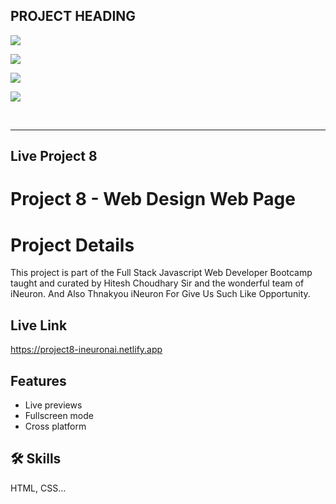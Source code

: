 
## PROJECT HEADING

![](https://img.shields.io/badge/LIVE%20PROJECT%208-WEBDESIGN%20WEB%20PAGE-blue)

![](https://img.shields.io/badge/TECH%20STACK-HTML%20%7C%20CSS-important)

![](https://img.shields.io/badge/PROJECT%20OWNER-ANUJ%20SHARMA-blueviolet)

![](https://img.shields.io/badge/SPECIAL%20THANKS-HITESH%20CHOUDHARY%20SIR%20%20%7C%20iNeuron.ai%20TEAM-ff69b4)


&nbsp;
***
## Live Project 8



# Project 8  - Web Design Web Page 


# Project Details 

This project is part of the Full Stack Javascript Web Developer Bootcamp taught and curated by Hitesh Choudhary Sir and the wonderful team of iNeuron.
And Also Thnakyou iNeuron For Give Us Such Like Opportunity.


## Live Link
https://project8-ineuronai.netlify.app


## Features

- Live previews
- Fullscreen mode
- Cross platform


## 🛠 Skills
HTML, CSS...

